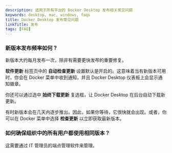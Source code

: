 ```yaml
---
description: 适用于所有平台的 Docker Desktop 发布相关常见问题
keywords: desktop, mac, windows, faqs
title: Docker Desktop 发布常见问题
linkTitle: 发布
tags: [FAQ]
---
```


### 新版本发布频率如何？

新版本大约每月发布一次，除非有需要更快发布的重要修复。

**软件更新** 标签页中的 **自动检查更新** 设置默认是开启的。这意味着当有新版本可用时，你会在 Docker 菜单中收到通知，并且 Docker Desktop 仪表板上会显示通知徽章。

你还可以通过选中 **始终下载更新** 复选框，让 Docker Desktop 在后台自动下载新更新。

有时新版本会在几天内逐步推出。因此，如果你等待，它很快就会出现。或者，你可以在 Docker 菜单中选择 **检查更新** 以立即获取最新版本。

### 如何确保组织中的所有用户都使用相同版本？

这需要通过 IT 管理员的端点管理软件来管理。 


